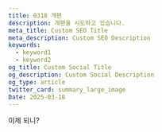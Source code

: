 ```yaml
---
title: 0318 개편
description: 개편을 시도하고 있습니다.
meta_title: Custom SEO Title
meta_description: Custom SEO Description
keywords:
  - keyword1
  - keyword2
og_title: Custom Social Title
og_description: Custom Social Description
og_type: article
twitter_card: summary_large_image
Date: 2025-03-18
---
```



이제 되니?